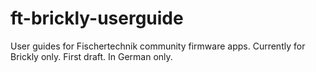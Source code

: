 # ft-brickly-userguide
User guides for Fischertechnik community firmware apps.
Currently for Brickly only. First draft. In German only. 
